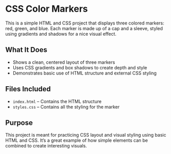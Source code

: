 # CSS Color Markers

This is a simple HTML and CSS project that displays three colored markers: red, green, and blue. Each marker is made up of a cap and a sleeve, styled using gradients and shadows for a nice visual effect.

## What It Does

- Shows a clean, centered layout of three markers
- Uses CSS gradients and box shadows to create depth and style
- Demonstrates basic use of HTML structure and external CSS styling

## Files Included

- `index.html` – Contains the HTML structure
- `styles.css` – Contains all the styling for the marker
  
## Purpose

This project is meant for practicing CSS layout and visual styling using basic HTML and CSS. It’s a great example of how simple elements can be combined to create interesting visuals.

